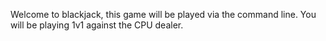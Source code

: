 Welcome to blackjack, this game will be played via the command line.
You will be playing 1v1 against the CPU dealer.

